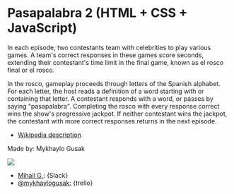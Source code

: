 # Pasapalabra 2 (HTML + CSS + JavaScript)

In each episode, two contestants team with celebrities to play various games. A team's correct responses in these games score seconds, extending their contestant's time limit in the final game, known as el rosco final or el rosco.

In the rosco, gameplay proceeds through letters of the Spanish alphabet. For each letter, the host reads a definition of a word starting with or containing that letter. A contestant responds with a word, or passes by saying "pasapalabra". Completing the rosco with every response correct wins the show's progressive jackpot. If neither contestant wins the jackpot, the contestant with more correct responses returns in the next episode.

- [Wikipedia description](https://en.wikipedia.org/wiki/Pasapalabra)



 Made by: Mykhaylo Gusak

![](https://ca.slack-edge.com/T0SJKHBFZ-UFGEK7P7H-fbcf35506193-100)

- [Mihail G.](https://skylabcoders.slack.com/messages/C0SJQPW8Z/team/UFGEK7P7H/): {Slack}
- [@mykhaylogusak:](https://trello.com/mykhaylogusak) {trello}